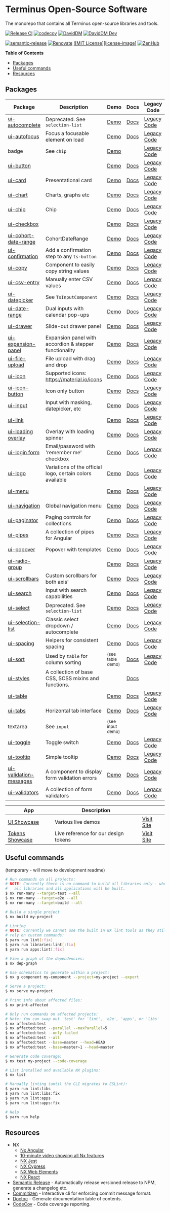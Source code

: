 # Terminus Open-Source Software

The monorepo that contains all Terminus open-source libraries and tools.

[![Release CI][github-badge-release]][github-ci-link] [![codecov][codecov-badge]][codecov-project]
[![DavidDM][david-badge]][david-link] [![DavidDM Dev][david-dev-badge]][david-link]

[![semantic-release][semantic-release-badge]][semantic-release] [![Renovate][renovate-badge]][renovate-link] [![MIT
License][license-image]][license-url] [![ZenHub][zenhub-image]][zenhub-url]

<!-- START doctoc generated TOC please keep comment here to allow auto update -->
<!-- DON'T EDIT THIS SECTION, INSTEAD RE-RUN doctoc TO UPDATE -->
**Table of Contents**

- [Packages](#packages)
- [Useful commands](#useful-commands)
- [Resources](#resources)

<!-- END doctoc generated TOC please keep comment here to allow auto update -->

## Packages

|                      Package                      |                        Description                        |               Demo               |               Docs               |                  Legacy Code                  |                 Coverage                 |
|---------------------------------------------------|-----------------------------------------------------------|----------------------------------|----------------------------------|-----------------------------------------------|------------------------------------------|
| [ui-autocomplete][src-autocomplete]               | Deprecated. See `selection-list`                          | [Demo][demo-autocomplete]        | [Docs][docs-autocomplete]        | [Legacy Code][legacy-src-autocomplete]        | ![codecov][cov-badge-autocomplete]       |
| [ui-autofocus][src-autofocus]                     | Focus a focusable element on load                         | [Demo][demo-autofocus]           | [Docs][docs-autofocus]           | [Legacy Code][legacy-src-autofocus]           | ![codecov][cov-badge-autofocus]          |
| badge                                             | See `chip`                                                | [Demo][demo-chip]                |                                  | [Legacy Code][legacy-src-chip]                |                                          |
| [ui-button][src-button]                           |                                                           | [Demo][demo-button]              | [Docs][docs-button]              | [Legacy Code][legacy-src-button]              | ![codecov][cov-badge-button]             |
| [ui-card][src-card]                               | Presentational card                                       | [Demo][demo-card]                | [Docs][docs-card]                | [Legacy Code][legacy-src-card]                | ![codecov][cov-badge-card]               |
| [ui-chart][src-chart]                             | Charts, graphs etc                                        | [Demo][demo-chart]               | [Docs][docs-chart]               | [Legacy Code][legacy-src-chart]               | ![codecov][cov-badge-chart]              |
| [ui-chip][src-chip]                               | Chip                                                      | [Demo][demo-chip]                | [Docs][docs-chip]                | [Legacy Code][legacy-src-chip]                | ![codecov][cov-badge-chip]               |
| [ui-checkbox][src-checkbox]                       |                                                           | [Demo][demo-checkbox]            | [Docs][docs-checkbox]            | [Legacy Code][legacy-src-checkbox]            | ![codecov][cov-badge-checkbox]           |
| [ui-cohort-date-range][src-cohort-date-range]     | CohortDateRange                                           | [Demo][demo-cohort-date-range]   | [Docs][docs-cohort-date-range]   | [Legacy Code][legacy-src-cohort-date-range]   | ![codecov][cov-badge-cohortDateRange]    |
| [ui-confirmation][src-confirmation]               | Add a confirmation step to any `ts-button`                | [Demo][demo-confirmation]        | [Docs][docs-confirmation]        | [Legacy Code][legacy-src-confirmation]        | ![codecov][cov-badge-confirmation]       |
| [ui-copy][src-copy]                               | Component to easily copy string values                    | [Demo][demo-copy]                | [Docs][docs-copy]                | [Legacy Code][legacy-src-copy]                | ![codecov][cov-badge-copy]               |
| [ui-csv-entry][src-csv-entry]                     | Manually enter CSV values                                 | [Demo][demo-csv-entry]           | [Docs][docs-csv-entry]           | [Legacy Code][legacy-src-csv-entry]           | ![codecov][cov-badge-csvEntry]           |
| [ui-datepicker][src-input]                        | See `TsInputComponent`                                    | [Demo][demo-input]               | [Docs][docs-input]               | [Legacy Code][legacy-src-input]               | ![codecov][cov-badge-input]              |
| [ui-date-range][src-date-range]                   | Dual inputs with calendar pop-ups                         | [Demo][demo-date-range]          | [Docs][docs-date-range]          | [Legacy Code][legacy-src-date-range]          | ![codecov][cov-badge-dateRange]          |
| [ui-drawer][src-drawer]                           | Slide-out drawer panel                                    | [Demo][demo-drawer]              | [Docs][docs-drawer]              | [Legacy Code][legacy-src-drawer]              | ![codecov][cov-badge-drawer]             |
| [ui-expansion-panel][src-expansion-panel]         | Expansion panel with accordion & stepper functionality    | [Demo][demo-expansion-panel]     | [Docs][docs-expansion-panel]     | [Legacy Code][legacy-src-expansion-panel]     | ![codecov][cov-badge-expansionPanel]     |
| [ui-file-upload][src-file-upload]                 | File upload with drag and drop                            | [Demo][demo-file-upload]         | [Docs][docs-file-upload]         | [Legacy Code][legacy-src-file-upload]         | ![codecov][cov-badge-fileUpload]         |
| [ui-icon][src-icon]                               | Supported icons: https://material.io/icons                | [Demo][demo-icon]                | [Docs][docs-icon]                | [Legacy Code][legacy-src-icon]                | ![codecov][cov-badge-icon]               |
| [ui-icon-button][src-icon-button]                 | Icon only button                                          | [Demo][demo-icon-button]         | [Docs][docs-icon-button]         | [Legacy Code][legacy-src-icon-button]         | ![codecov][cov-badge-iconButton]         |
| [ui-input][src-input]                             | Input with masking, datepicker, etc                       | [Demo][demo-input]               | [Docs][docs-input]               | [Legacy Code][legacy-src-input]               | ![codecov][cov-badge-input]              |
| [ui-link][src-link]                               |                                                           | [Demo][demo-link]                | [Docs][docs-link]                | [Legacy Code][legacy-src-link]                | ![codecov][cov-badge-link]               |
| [ui-loading overlay][src-loading-overlay]         | Overlay with loading spinner                              | [Demo][demo-loading-overlay]     | [Docs][docs-loading-overlay]     | [Legacy Code][legacy-src-loading-overlay]     | ![codecov][cov-badge-loadingOverlay]     |
| [ui-login form][src-login-form]                   | Email/password with 'remember me' checkbox                | [Demo][demo-log-in-form]         | [Docs][docs-login-form]          | [Legacy Code][legacy-src-login-form]          | ![codecov][cov-badge-loginForm]          |
| [ui-logo][src-logo]                               | Variations of the official logo, certain colors available | [Demo][demo-logo]                | [Docs][docs-logo]                | [Legacy Code][legacy-src-logo]                | ![codecov][cov-badge-logo]               |
| [ui-menu][src-menu]                               |                                                           | [Demo][demo-menu]                | [Docs][docs-menu]                | [Legacy Code][legacy-src-menu]                | ![codecov][cov-badge-menu]               |
| [ui-navigation][src-navigation]                   | Global navigation menu                                    | [Demo][demo-navigation]          | [Docs][docs-navigation]          | [Legacy Code][legacy-src-navigation]          | ![codecov][cov-badge-navigation]         |
| [ui-paginator][src-paginator]                     | Paging controls for collections                           | [Demo][demo-paginator]           | [Docs][docs-paginator]           | [Legacy Code][legacy-src-paginator]           | ![codecov][cov-badge-paginator]          |
| [ui-pipes][src-pipes]                             | A collection of pipes for Angular                         | [Demo][demo-pipes]               | [Docs][docs-pipes]               | [Legacy Code][legacy-src-pipes]               | ![codecov][cov-badge-pipes]              |
| [ui-popover][src-popover]                         | Popover with templates                                    | [Demo][demo-popover]             | [Docs][docs-popover]             | [Legacy Code][legacy-src-popover]             | ![codecov][cov-badge-popover]            |
| [ui-radio-group][src-radio-group]                 |                                                           | [Demo][demo-radio-group]         | [Docs][docs-radio-group]         | [Legacy Code][legacy-src-radio-group]         | ![codecov][cov-badge-radioGroup]         |
| [ui-scrollbars][src-scrollbars]                   | Custom scrollbars for both axis'                          | [Demo][demo-scrollbars]          | [Docs][docs-scrollbars]          | [Legacy Code][legacy-src-scrollbars]          | ![codecov][cov-badge-scrollbars]         |
| [ui-search][src-search]                           | Input with search capabilities                            | [Demo][demo-search]              | [Docs][docs-search]              | [Legacy Code][legacy-src-search]              | ![codecov][cov-badge-search]             |
| [ui-select][src-select]                           | Deprecated. See `selection-list`                          | [Demo][demo-select]              | [Docs][docs-select]              | [Legacy Code][legacy-src-select]              | ![codecov][cov-badge-select]             |
| [ui-selection-list][src-selection-list]           | Classic select dropdown / autocomplete                    | [Demo][demo-selection-list]      | [Docs][docs-selection-list]      | [Legacy Code][legacy-src-selection-list]      | ![codecov][cov-badge-selectionList]      |
| [ui-spacing][src-spacing]                         | Helpers for consistent spacing                            | [Demo][demo-spacing]             | [Docs][docs-spacing]             | [Legacy Code][legacy-src-spacing]             | ![codecov][cov-badge-spacing]            |
| [ui-sort][src-sort]                               | Used by `table` for column sorting                        | <small>(see table demo)</small>  | [Docs][docs-sort]                | [Legacy Code][legacy-src-sort]                | ![codecov][cov-badge-sort]               |
| [ui-styles][src-styles]                           | A collection of base CSS, SCSS mixins and functions.      |                                  | [Docs][docs-styles]              |                                               |                                          |
| [ui-table][src-table]                             |                                                           | [Demo][demo-table]               | [Docs][docs-table]               | [Legacy Code][legacy-src-table]               | ![codecov][cov-badge-table]              |
| [ui-tabs][src-tabs]                               | Horizontal tab interface                                  | [Demo][demo-tabs]                | [Docs][docs-tabs]                | [Legacy Code][legacy-src-tabs]                | ![codecov][cov-badge-tabs]               |
| textarea                                          | See `input`                                               | <small>(see input demo)</small>  |                                  |                                               |                                          |
| [ui-toggle][src-toggle]                           | Toggle switch                                             | [Demo][demo-toggle]              | [Docs][docs-toggle]              | [Legacy Code][legacy-src-toggle]              | ![codecov][cov-badge-toggle]             |
| [ui-tooltip][src-tooltip]                         | Simple tooltip                                            | [Demo][demo-tooltip]             | [Docs][docs-tooltip]             | [Legacy Code][legacy-src-tooltip]             | ![codecov][cov-badge-tooltip]            |
| [ui-validation-messages][src-validation-messages] | A component to display form validation errors             | [Demo][demo-validation-messages] | [Docs][docs-validation-messages] | [Legacy Code][legacy-src-validation-messages] | ![codecov][cov-badge-validationMessages] |
| [ui-validators][src-validators]                   | A collection of form validators                           | [Demo][demo-validators]          | [Docs][docs-validators]          | [Legacy Code][legacy-src-validators]          | ![codecov][cov-badge-validators]         |

|                  App                   |             Description              |                                   |
|----------------------------------------|--------------------------------------|-----------------------------------|
| [UI Showcase][src-showcase-ui]         | Various live demos                   | [Visit Site][url-showcase-ui]     |
| [Tokens Showcase][src-showcase-tokens] | Live reference for our design tokens | [Visit Site][url-showcase-tokens] |




## Useful commands

(temporary - will move to development readme)

```bash
# Run commands on all projects:
# NOTE: Currently there is no command to build all libraries only - when running all, 
#   all libraries and all applications will be built.
$ nx run-many --target=test --all
$ nx run-many --target=e2e --all
$ nx run-many --target=build --all

# Build a single project
$ nx build my-project

# Linting
# NOTE: Currently we cannot use the built in NX lint tools as they still rely on TSLint. For now we
# rely on custom commands:
$ yarn run lint[:fix]
$ yarn run libraries:lint[:fix]
$ yarn run apps:lint[:fix]

# View a graph of the dependencies:
$ nx dep-graph

# Use schematics to generate within a project:
$ nx g component my-component --project=my-project --export

# Serve a project:
$ nx serve my-project

# Print info about affected files:
$ nx print-affected

# Only run commands on affected projects:
# Note: You can swap out 'test' for 'lint', 'e2e', 'apps', or 'libs'
$ nx affected:test
$ nx affected:test --parallel --maxParallel=5
$ nx affected:test --only-failed
$ nx affected:test --all
$ nx affected:test --base=master --head=HEAD
$ nx affected:test --base=master~1 --head=master

# Generate code coverage:
$ nx test my-project --code-coverage

# List installed and available NX plugins:
$ nx list

# Manually linting (until the CLI migrates to ESLint):
$ yarn run lint:libs
$ yarn run lint:libs:fix
$ yarn run lint:apps
$ yarn run lint:apps:fix

# Help
$ yarn run help
```






## Resources

- NX
    - [Nx Angular][nx-angular]
    - [10-minute video showing all Nx features][nx-video]
    - [NX Jest][nx-jest]
    - [NX Cypress][nx-cypress]
    - [NX Web Elements][nx-web-elements]
    - [NX React][nx-react]
- [Semantic Release][semantic-release] - Automatically release versioned release to NPM, generate a changelog etc.
- [Commitizen][commitizen] - Interactive cli for enforcing commit message format.
- [Doctoc][doctoc] - Generate documentation table of contents.
- [CodeCov][codecov] - Code coverage reporting.


<!-- Links -->
[codecov]:                https://codecov.io
[commitizen]:             https://github.com/commitizen
[doctoc]:                 https://github.com/thlorenz/doctoc
[semantic-release]:       https://github.com/semantic-release/semantic-release
[semantic-release-badge]: https://img.shields.io/badge/%20%20%F0%9F%93%A6%F0%9F%9A%80-semantic--release-e10079.svg
[nx-angular]:             https://nx.dev/angular
[nx-video]:               https://nx.dev/angular/getting-started/what-is-nx
[nx-jest]:                https://nx.dev/angular/plugins/jest/overview
[nx-cypress]:             https://nx.dev/angular/plugins/cypress/overview
[nx-web-elements]:        https://nx.dev/angular/plugins/web/overview
[nx-react]:               https://nx.dev/angular/plugins/react/overview
[codecov-project]:        https://codecov.io/gh/GetTerminus/terminus-oss
[codecov-badge]:          https://codecov.io/gh/GetTerminus/terminus-oss/branch/master/graph/badge.svg
[renovate-badge]:         https://img.shields.io/badge/renovate-enabled-brightgreen.svg
[renovate-link]:          https://renovatebot.com
[david-dev-badge]:        https://david-dm.org/GetTerminus/terminus-oss/dev-status.svg
[david-badge]:            https://david-dm.org/GetTerminus/terminus-oss.svg
[david-link]:             https://david-dm.org/GetTerminus/terminus-oss?view=list
[license-url]:            https://github.com/GetTerminus/terminus-ui/blob/release/LICENSE
[zenhub-image]:           https://dxssrr2j0sq4w.cloudfront.net/3.2.0/img/external/zenhub-badge.png
[zenhub-url]:             https://github.com/GetTerminus/terminus-oss#zenhub
[github-badge-release]:   https://github.com/GetTerminus/terminus-oss/workflows/Release%20CI/badge.svg
[github-ci-link]:         https://github.com/GetTerminus/terminus-oss/actions?query=workflow%3A%22Release+CI%22
[url-showcase-ui]:        https://getterminus.github.io/ui-demos-release/components
[url-showcase-tokens]:    https://getterminus.github.io/design-tokens/color

<!-- Source Directories -->
[src-autocomplete]:        https://github.com/GetTerminus/terminus-oss/blob/master/libs/ui/autocomplete/
[src-autofocus]:           https://github.com/GetTerminus/terminus-oss/blob/master/libs/ui/autofocus/
[src-button]:              https://github.com/GetTerminus/terminus-oss/blob/master/libs/ui/button/
[src-card]:                https://github.com/GetTerminus/terminus-oss/blob/master/libs/ui/card/
[src-chart]:               https://github.com/GetTerminus/terminus-oss/blob/master/libs/ui/chart/
[src-checkbox]:            https://github.com/GetTerminus/terminus-oss/blob/master/libs/ui/checkbox/
[src-chip]:                https://github.com/GetTerminus/terminus-oss/blob/master/libs/ui/chip/
[src-cohort-date-range]:   https://github.com/GetTerminus/terminus-oss/blob/master/libs/ui/cohort-date-range/
[src-confirmation]:        https://github.com/GetTerminus/terminus-oss/blob/master/libs/ui/confirmation/
[src-copy]:                https://github.com/GetTerminus/terminus-oss/blob/master/libs/ui/copy/
[src-csv-entry]:           https://github.com/GetTerminus/terminus-oss/blob/master/libs/ui/csv-entry/
[src-date-range]:          https://github.com/GetTerminus/terminus-oss/blob/master/libs/ui/date-range/
[src-drawer]:              https://github.com/GetTerminus/terminus-oss/blob/master/libs/ui/drawer/
[src-expansion-panel]:     https://github.com/GetTerminus/terminus-oss/blob/master/libs/ui/expansion-panel/
[src-file-upload]:         https://github.com/GetTerminus/terminus-oss/blob/master/libs/ui/file-upload/
[src-icon-button]:         https://github.com/GetTerminus/terminus-oss/blob/master/libs/ui/icon-button/
[src-icon]:                https://github.com/GetTerminus/terminus-oss/blob/master/libs/ui/icon/
[src-input]:               https://github.com/GetTerminus/terminus-oss/blob/master/libs/ui/input/
[src-link]:                https://github.com/GetTerminus/terminus-oss/blob/master/libs/ui/link/
[src-loading-overlay]:     https://github.com/GetTerminus/terminus-oss/blob/master/libs/ui/loading-overlay/
[src-login-form]:          https://github.com/GetTerminus/terminus-oss/blob/master/libs/ui/login-form/
[src-logo]:                https://github.com/GetTerminus/terminus-oss/blob/master/libs/ui/logo/
[src-menu]:                https://github.com/GetTerminus/terminus-oss/blob/master/libs/ui/menu/
[src-navigation]:          https://github.com/GetTerminus/terminus-oss/blob/master/libs/ui/navigation/
[src-paginator]:           https://github.com/GetTerminus/terminus-oss/blob/master/libs/ui/paginator/
[src-pipes]:               https://github.com/GetTerminus/terminus-oss/blob/master/libs/ui/pipes/
[src-popover]:             https://github.com/Getterminus/terminus-oss/blob/master/libs/ui/popover/
[src-radio-group]:         https://github.com/GetTerminus/terminus-oss/blob/master/libs/ui/radio-group/
[src-scrollbars]:          https://github.com/GetTerminus/terminus-oss/blob/master/libs/ui/scrollbars/
[src-search]:              https://github.com/GetTerminus/terminus-oss/blob/master/libs/ui/search/
[src-select]:              https://github.com/GetTerminus/terminus-oss/blob/master/libs/ui/select/
[src-selection-list]:      https://github.com/GetTerminus/terminus-oss/blob/master/libs/ui/selection-list/
[src-sort]:                https://github.com/GetTerminus/terminus-oss/blob/master/libs/ui/sort/
[src-spacing]:             https://github.com/GetTerminus/terminus-oss/blob/master/libs/ui/spacing/
[src-styles]:              https://github.com/GetTerminus/terminus-oss/blob/master/libs/ui/styles/
[src-table]:               https://github.com/GetTerminus/terminus-oss/blob/master/libs/ui/table/
[src-tabs]:                https://github.com/GetTerminus/terminus-oss/blob/master/libs/ui/tabs/
[src-toggle]:              https://github.com/GetTerminus/terminus-oss/blob/master/libs/ui/toggle/
[src-tooltip]:             https://github.com/GetTerminus/terminus-oss/blob/master/libs/ui/tooltip/
[src-validation-messages]: https://github.com/GetTerminus/terminus-oss/blob/master/libs/ui/validation-messages/
[src-validators]:          https://github.com/GetTerminus/terminus-oss/blob/master/libs/ui/validators/
[src-showcase-ui]:         https://github.com/GetTerminus/terminus-oss/blob/master/apps/showcase-ui/
[src-showcase-tokens]:     https://github.com/GetTerminus/terminus-oss/blob/master/apps/showcase-tokens/

<!-- Legacy source code -->
[legacy-src-autocomplete]:        https://github.com/GetTerminus/terminus-ui/blob/release/projects/library/autocomplete/
[legacy-src-autofocus]:           https://github.com/GetTerminus/terminus-ui/blob/release/projects/library/autofocus/
[legacy-src-button]:              https://github.com/GetTerminus/terminus-ui/blob/release/projects/library/button/
[legacy-src-card]:                https://github.com/GetTerminus/terminus-ui/blob/release/projects/library/card/
[legacy-src-chart]:               https://github.com/GetTerminus/terminus-ui/blob/release/projects/library/chart/
[legacy-src-checkbox]:            https://github.com/GetTerminus/terminus-ui/blob/release/projects/library/checkbox/
[legacy-src-chip]:                https://github.com/GetTerminus/terminus-ui/blob/release/projects/library/chip/
[legacy-src-cohort-date-range]:   https://github.com/GetTerminus/terminus-ui/blob/release/projects/library/cohort-date-range/
[legacy-src-confirmation]:        https://github.com/GetTerminus/terminus-ui/blob/release/projects/library/confirmation/
[legacy-src-copy]:                https://github.com/GetTerminus/terminus-ui/blob/release/projects/library/copy/
[legacy-src-csv-entry]:           https://github.com/GetTerminus/terminus-ui/blob/release/projects/library/csv-entry/
[legacy-src-date-range]:          https://github.com/GetTerminus/terminus-ui/blob/release/projects/library/date-range/
[legacy-src-drawer]:              https://github.com/GetTerminus/terminus-ui/blob/release/projects/library/drawer/
[legacy-src-expansion-panel]:     https://github.com/GetTerminus/terminus-ui/blob/release/projects/library/expansion-panel/
[legacy-src-file-upload]:         https://github.com/GetTerminus/terminus-ui/blob/release/projects/library/file-upload/
[legacy-src-icon-button]:         https://github.com/GetTerminus/terminus-ui/blob/release/projects/library/icon-button/
[legacy-src-icon]:                https://github.com/GetTerminus/terminus-ui/blob/release/projects/library/icon/
[legacy-src-input]:               https://github.com/GetTerminus/terminus-ui/blob/release/projects/library/input/
[legacy-src-link]:                https://github.com/GetTerminus/terminus-ui/blob/release/projects/library/link/
[legacy-src-loading-overlay]:     https://github.com/GetTerminus/terminus-ui/blob/release/projects/library/loading-overlay/
[legacy-src-login-form]:          https://github.com/GetTerminus/terminus-ui/blob/release/projects/library/login-form/
[legacy-src-logo]:                https://github.com/GetTerminus/terminus-ui/blob/release/projects/library/logo/
[legacy-src-menu]:                https://github.com/GetTerminus/terminus-ui/blob/release/projects/library/menu/
[legacy-src-navigation]:          https://github.com/GetTerminus/terminus-ui/blob/release/projects/library/navigation/
[legacy-src-paginator]:           https://github.com/GetTerminus/terminus-ui/blob/release/projects/library/paginator/
[legacy-src-pipes]:               https://github.com/GetTerminus/terminus-ui/blob/release/projects/library/pipes/
[legacy-src-popover]:             https://github.com/Getterminus/terminus-ui/blob/release/projects/library/popover/
[legacy-src-radio-group]:         https://github.com/GetTerminus/terminus-ui/blob/release/projects/library/radio-group/
[legacy-src-scrollbars]:          https://github.com/GetTerminus/terminus-ui/blob/release/projects/library/scrollbars/
[legacy-src-search]:              https://github.com/GetTerminus/terminus-ui/blob/release/projects/library/search/
[legacy-src-select]:              https://github.com/GetTerminus/terminus-ui/blob/release/projects/library/select/
[legacy-src-selection-list]:      https://github.com/GetTerminus/terminus-ui/blob/release/projects/library/selection-list/
[legacy-src-sort]:                https://github.com/GetTerminus/terminus-ui/blob/release/projects/library/sort/
[legacy-src-spacing]:             https://github.com/GetTerminus/terminus-ui/blob/release/projects/library/spacing/
[legacy-src-table]:               https://github.com/GetTerminus/terminus-ui/blob/release/projects/library/table/
[legacy-src-tabs]:                https://github.com/GetTerminus/terminus-ui/blob/release/projects/library/tabs/
[legacy-src-toggle]:              https://github.com/GetTerminus/terminus-ui/blob/release/projects/library/toggle/
[legacy-src-tooltip]:             https://github.com/GetTerminus/terminus-ui/blob/release/projects/library/tooltip/
[legacy-src-validation-messages]: https://github.com/GetTerminus/terminus-ui/blob/release/projects/library/validation-messages/
[legacy-src-validators]:          https://github.com/GetTerminus/terminus-ui/blob/release/projects/library/validators/

<!-- TODO: Verify links are still correct after the move -->
<!-- Demos -->
[demo-autocomplete]:        https://getterminus.github.io/ui-demos-release/components/autocomplete
[demo-autofocus]:           https://getterminus.github.io/ui-demos-release/components/autofocus
[demo-button]:              https://getterminus.github.io/ui-demos-release/components/button
[demo-card]:                https://getterminus.github.io/ui-demos-release/components/card
[demo-chart]:               https://getterminus.github.io/ui-demos-release/components/chart
[demo-chip]:                https://getterminus.github.io/ui-demos-release/components/chip
[demo-checkbox]:            https://getterminus.github.io/ui-demos-release/components/checkbox
[demo-cohort-date-range]:   https://getterminus.github.io/ui-demos-release/components/cohort-date-range
[demo-confirmation]:        https://getterminus.github.io/ui-demos-release/components/confirmation
[demo-copy]:                https://getterminus.github.io/ui-demos-release/components/copy
[demo-csv-entry]:           https://getterminus.github.io/ui-demos-release/components/csv-entry
[demo-date-range]:          https://getterminus.github.io/ui-demos-release/components/date-range
[demo-drawer]:              https://getterminus.github.io/ui-demos-release/components/drawer
[demo-expansion-panel]:     https://getterminus.github.io/ui-demos-release/components/expansion-panel
[demo-file-upload]:         https://getterminus.github.io/ui-demos-release/components/file-upload
[demo-icon-button]:         https://getterminus.github.io/ui-demos-release/components/icon-button
[demo-icon]:                https://getterminus.github.io/ui-demos-release/components/icon
[demo-input]:               https://getterminus.github.io/ui-demos-release/components/input
[demo-link]:                https://getterminus.github.io/ui-demos-release/components/link
[demo-loading-overlay]:     https://getterminus.github.io/ui-demos-release/components/loading-overlay
[demo-log-in-form]:         https://getterminus.github.io/ui-demos-release/components/log-in-form
[demo-logo]:                https://getterminus.github.io/ui-demos-release/components/logo
[demo-menu]:                https://getterminus.github.io/ui-demos-release/components/menu
[demo-navigation]:          https://getterminus.github.io/ui-demos-release/components/navigation
[demo-paginator]:           https://getterminus.github.io/ui-demos-release/components/paginator
[demo-pipes]:               https://getterminus.github.io/ui-demos-release/components/pipes
[demo-popover]:             https://getterminus.github.io/ui-demos-release/components/popover
[demo-radio-group]:         https://getterminus.github.io/ui-demos-release/components/radio
[demo-scrollbars]:          https://getterminus.github.io/ui-demos-release/components/scrollbars
[demo-search]:              https://getterminus.github.io/ui-demos-release/components/search
[demo-select]:              https://getterminus.github.io/ui-demos-release/components/select
[demo-selection-list]:      https://getterminus.github.io/ui-demos-release/components/selection-list
[demo-spacing-constant]:    https://getterminus.github.io/ui-demos-release/components/spacing-constant
[demo-spacing]:             https://getterminus.github.io/ui-demos-release/components/spacing
[demo-table]:               https://getterminus.github.io/ui-demos-release/components/table
[demo-tabs]:                https://getterminus.github.io/ui-demos-release/components/tabs
[demo-toggle]:              https://getterminus.github.io/ui-demos-release/components/toggle
[demo-tooltip]:             https://getterminus.github.io/ui-demos-release/components/tooltip
[demo-validation-messages]: https://getterminus.github.io/ui-demos-release/components/validation-messages
[demo-validators]:          https://getterminus.github.io/ui-demos-release/components/validation

<!-- TODO: Verify links are still correct after the move -->
<!-- TS Primary Docs -->
[docs-autocomplete]:        http://uilibrary-docs.terminus.ninja/release/components/TsAutocompleteComponent.html
[docs-autofocus]:           http://uilibrary-docs.terminus.ninja/release/directives/TsAutofocusDirective.html
[docs-button]:              http://uilibrary-docs.terminus.ninja/release/components/TsButtonComponent.html
[docs-card]:                http://uilibrary-docs.terminus.ninja/release/components/TsCardComponent.html
[docs-chart]:               http://uilibrary-docs.terminus.ninja/release/components/TsChartComponent.html
[docs-checkbox]:            http://uilibrary-docs.terminus.ninja/release/components/TsCheckboxComponent.html
[docs-chip]:                http://uilibrary-docs.terminus.ninja/release/components/TsChipCollectionComponent.html
[docs-cohort-date-range]:   http://uilibrary-docs.terminus.ninja/release/components/TsCohortDateRangeComponent.html
[docs-confirmation]:        http://uilibrary-docs.terminus.ninja/release/directives/TsConfirmationDirective.html
[docs-copy]:                http://uilibrary-docs.terminus.ninja/release/components/TsCopyComponent.html
[docs-csv-entry]:           http://uilibrary-docs.terminus.ninja/release/components/TsCSVEntryComponent.html
[docs-date-range]:          http://uilibrary-docs.terminus.ninja/release/components/TsDateRangeComponent.html
[docs-drawer]:              http://uilibrary-docs/terminus.ninja/release/components/TsDrawerComponent.html
[docs-expansion-panel]:     http://uilibrary-docs.terminus.ninja/release/components/TsExpansionPanelComponent.html
[docs-file-upload]:         http://uilibrary-docs.terminus.ninja/release/components/TsFileUploadComponent.html
[docs-icon-button]:         http://uilibrary-docs.terminus.ninja/release/components/TsIconButtonComponent.html
[docs-icon]:                http://uilibrary-docs.terminus.ninja/release/components/TsIconComponent.html
[docs-input]:               http://uilibrary-docs.terminus.ninja/release/components/TsInputComponent.html
[docs-link]:                http://uilibrary-docs.terminus.ninja/release/components/TsLinkComponent.html
[docs-loading-overlay]:     http://uilibrary-docs.terminus.ninja/release/components/TsLoadingOverlayComponent.html
[docs-login-form]:          http://uilibrary-docs.terminus.ninja/release/components/TsLoginFormComponent.html
[docs-logo]:                http://uilibrary-docs.terminus.ninja/release/components/TsLogoComponent.html
[docs-menu]:                http://uilibrary-docs.terminus.ninja/release/components/TsMenuComponent.html
[docs-navigation]:          http://uilibrary-docs.terminus.ninja/release/components/TsNavigationComponent.html
[docs-paginator]:           http://uilibrary-docs.terminus.ninja/release/components/TsPaginatorComponent.html
[docs-pipes]:               http://uilibrary-docs.terminus.ninja/release/modules/TsPipesModule.html
[docs-popover]:             http://uilibrary-docs.terminus.ninja/release/modules/TsPopoverComponent.html
[docs-radio-group]:         http://uilibrary-docs.terminus.ninja/release/components/TsRadioGroupComponent.html
[docs-scrollbars]:          http://uilibrary-docs.terminus.ninja/release/components/TsScrollbarsComponent.html
[docs-search]:              http://uilibrary-docs.terminus.ninja/release/components/TsSearchComponent.html
[docs-select]:              http://uilibrary-docs.terminus.ninja/release/components/TsSelectComponent.html
[docs-selection-list]:      http://uilibrary-docs.terminus.ninja/release/components/TsSelectionListComponent.html
[docs-sort]:                http://uilibrary-docs.terminus.ninja/release/directives/TsSortDirective.html
[docs-spacing]:             http://uilibrary-docs.terminus.ninja/release/directives/TsVerticalSpacingDirective.html
[docs-styles]:              https://github.com/GetTerminus/terminus-oss/tree/master/libs/ui/styles
[docs-table]:               http://uilibrary-docs.terminus.ninja/release/components/TsTableComponent.html
[docs-tabs]:                http://uilibrary-docs.terminus.ninja/release/components/TsTabCollectionComponent.html
[docs-toggle]:              http://uilibrary-docs.terminus.ninja/release/components/TsToggleComponent.html
[docs-tooltip]:             http://uilibrary-docs.terminus.ninja/release/components/TsTooltipComponent.html
[docs-validation-messages]: http://uilibrary-docs.terminus.ninja/release/injectables/TsValidationMessagesComponent.html
[docs-validators]:          http://uilibrary-docs.terminus.ninja/release/injectables/TsValidatorsService.html

<!-- Coverage Badges -->
[cov-badge-autocomplete]:       https://codecov.io/gh/GetTerminus/terminus-oss/branch/master/graph/badge.svg?flag=autocomplete
[cov-badge-autofocus]:          https://codecov.io/gh/GetTerminus/terminus-oss/branch/master/graph/badge.svg?flag=autofocus
[cov-badge-button]:             https://codecov.io/gh/GetTerminus/terminus-oss/branch/master/graph/badge.svg?flag=button
[cov-badge-card]:               https://codecov.io/gh/GetTerminus/terminus-oss/branch/master/graph/badge.svg?flag=card
[cov-badge-chart]:              https://codecov.io/gh/GetTerminus/terminus-oss/branch/master/graph/badge.svg?flag=chart
[cov-badge-checkbox]:           https://codecov.io/gh/GetTerminus/terminus-oss/branch/master/graph/badge.svg?flag=checkbox
[cov-badge-chip]:               https://codecov.io/gh/GetTerminus/terminus-oss/branch/master/graph/badge.svg?flag=chip
[cov-badge-cohortDateRange]:    https://codecov.io/gh/GetTerminus/terminus-oss/branch/master/graph/badge.svg?flag=cohortDateRange
[cov-badge-confirmation]:       https://codecov.io/gh/GetTerminus/terminus-oss/branch/master/graph/badge.svg?flag=confirmation
[cov-badge-copy]:               https://codecov.io/gh/GetTerminus/terminus-oss/branch/master/graph/badge.svg?flag=copy
[cov-badge-csvEntry]:           https://codecov.io/gh/GetTerminus/terminus-oss/branch/master/graph/badge.svg?flag=csvEntry
[cov-badge-dateRange]:          https://codecov.io/gh/GetTerminus/terminus-oss/branch/master/graph/badge.svg?flag=dateRange
[cov-badge-drawer]:             https://codecov.io/gh/GetTerminus/terminus-oss/branch/master/graph/badge.svg?flag=drawer
[cov-badge-expansionPanel]:     https://codecov.io/gh/GetTerminus/terminus-oss/branch/master/graph/badge.svg?flag=expansionPanel
[cov-badge-fileUpload]:         https://codecov.io/gh/GetTerminus/terminus-oss/branch/master/graph/badge.svg?flag=fileUpload
[cov-badge-iconButton]:         https://codecov.io/gh/GetTerminus/terminus-oss/branch/master/graph/badge.svg?flag=iconButton
[cov-badge-icon]:               https://codecov.io/gh/GetTerminus/terminus-oss/branch/master/graph/badge.svg?flag=icon
[cov-badge-input]:              https://codecov.io/gh/GetTerminus/terminus-oss/branch/master/graph/badge.svg?flag=input
[cov-badge-link]:               https://codecov.io/gh/GetTerminus/terminus-oss/branch/master/graph/badge.svg?flag=link
[cov-badge-loadingOverlay]:     https://codecov.io/gh/GetTerminus/terminus-oss/branch/master/graph/badge.svg?flag=loadingOverlay
[cov-badge-loginForm]:          https://codecov.io/gh/GetTerminus/terminus-oss/branch/master/graph/badge.svg?flag=loginForm
[cov-badge-logo]:               https://codecov.io/gh/GetTerminus/terminus-oss/branch/master/graph/badge.svg?flag=logo
[cov-badge-menu]:               https://codecov.io/gh/GetTerminus/terminus-oss/branch/master/graph/badge.svg?flag=menu
[cov-badge-navigation]:         https://codecov.io/gh/GetTerminus/terminus-oss/branch/master/graph/badge.svg?flag=navigation
[cov-badge-paginator]:          https://codecov.io/gh/GetTerminus/terminus-oss/branch/master/graph/badge.svg?flag=paginator
[cov-badge-pipes]:              https://codecov.io/gh/GetTerminus/terminus-oss/branch/master/graph/badge.svg?flag=pipes
[cov-badge-popover]:            https://codecov.io/gh/GetTerminus/terminus-oss/branch/master/graph/badge.svg?flag=popover
[cov-badge-radioGroup]:         https://codecov.io/gh/GetTerminus/terminus-oss/branch/master/graph/badge.svg?flag=radioGroup
[cov-badge-scrollbars]:         https://codecov.io/gh/GetTerminus/terminus-oss/branch/master/graph/badge.svg?flag=scrollbars
[cov-badge-search]:             https://codecov.io/gh/GetTerminus/terminus-oss/branch/master/graph/badge.svg?flag=search
[cov-badge-select]:             https://codecov.io/gh/GetTerminus/terminus-oss/branch/master/graph/badge.svg?flag=select
[cov-badge-selectionList]:      https://codecov.io/gh/GetTerminus/terminus-oss/branch/master/graph/badge.svg?flag=selectionList
[cov-badge-sort]:               https://codecov.io/gh/GetTerminus/terminus-oss/branch/master/graph/badge.svg?flag=sort
[cov-badge-spacing]:            https://codecov.io/gh/GetTerminus/terminus-oss/branch/master/graph/badge.svg?flag=spacing
[cov-badge-table]:              https://codecov.io/gh/GetTerminus/terminus-oss/branch/master/graph/badge.svg?flag=table
[cov-badge-tabs]:               https://codecov.io/gh/GetTerminus/terminus-oss/branch/master/graph/badge.svg?flag=tabs
[cov-badge-toggle]:             https://codecov.io/gh/GetTerminus/terminus-oss/branch/master/graph/badge.svg?flag=toggle
[cov-badge-tooltip]:            https://codecov.io/gh/GetTerminus/terminus-oss/branch/master/graph/badge.svg?flag=tooltip
[cov-badge-validationMessages]: https://codecov.io/gh/GetTerminus/terminus-oss/branch/master/graph/badge.svg?flag=validationMessages
[cov-badge-validators]:         https://codecov.io/gh/GetTerminus/terminus-oss/branch/master/graph/badge.svg?flag=validators

